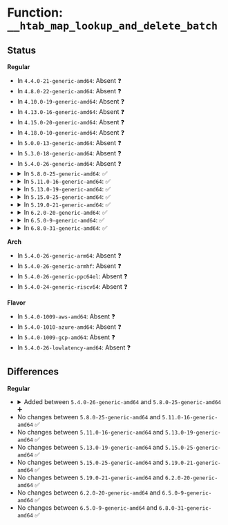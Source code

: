 # Function: <code>__htab_map_lookup_and_delete_batch</code>

## Status
<b>Regular</b>
<ul>
<li>
In <code>4.4.0-21-generic-amd64</code>: Absent ❓
</li>
<li>
In <code>4.8.0-22-generic-amd64</code>: Absent ❓
</li>
<li>
In <code>4.10.0-19-generic-amd64</code>: Absent ❓
</li>
<li>
In <code>4.13.0-16-generic-amd64</code>: Absent ❓
</li>
<li>
In <code>4.15.0-20-generic-amd64</code>: Absent ❓
</li>
<li>
In <code>4.18.0-10-generic-amd64</code>: Absent ❓
</li>
<li>
In <code>5.0.0-13-generic-amd64</code>: Absent ❓
</li>
<li>
In <code>5.3.0-18-generic-amd64</code>: Absent ❓
</li>
<li>
In <code>5.4.0-26-generic-amd64</code>: Absent ❓
</li>
<li>
<details>
<summary>In <code>5.8.0-25-generic-amd64</code>: ✅</summary>

```c
int __htab_map_lookup_and_delete_batch(struct bpf_map * map, const union bpf_attr * attr, union bpf_attr * uattr, bool do_delete, bool is_lru_map, bool is_percpu)
```

```json
{
  "name": "__htab_map_lookup_and_delete_batch",
  "collision_type": "Unique Static",
  "inline_type": "No",
  "funcs": [
    {
      "addr": 18446744071581042464,
      "name": "__htab_map_lookup_and_delete_batch",
      "external": false,
      "loc": "kernel/bpf/hashtab.c:1342",
      "file": "kernel/bpf/hashtab.c",
      "inline": "seen, unknown",
      "caller_inline": [],
      "caller_func": [
        "kernel/bpf/hashtab.c:htab_lru_map_lookup_and_delete_batch",
        "kernel/bpf/hashtab.c:htab_lru_map_lookup_batch",
        "kernel/bpf/hashtab.c:htab_lru_percpu_map_lookup_and_delete_batch",
        "kernel/bpf/hashtab.c:htab_lru_percpu_map_lookup_batch",
        "kernel/bpf/hashtab.c:htab_map_lookup_and_delete_batch",
        "kernel/bpf/hashtab.c:htab_map_lookup_batch",
        "kernel/bpf/hashtab.c:htab_percpu_map_lookup_and_delete_batch",
        "kernel/bpf/hashtab.c:htab_percpu_map_lookup_batch"
      ]
    }
  ],
  "symbols": [
    {
      "addr": 18446744071581042464,
      "name": "__htab_map_lookup_and_delete_batch",
      "section": ".text",
      "bind": "STB_LOCAL",
      "size": 1880
    }
  ]
}
```
</details>
</li>
<li>
<details>
<summary>In <code>5.11.0-16-generic-amd64</code>: ✅</summary>

```c
int __htab_map_lookup_and_delete_batch(struct bpf_map * map, const union bpf_attr * attr, union bpf_attr * uattr, bool do_delete, bool is_lru_map, bool is_percpu)
```

```json
{
  "name": "__htab_map_lookup_and_delete_batch",
  "collision_type": "Unique Static",
  "inline_type": "No",
  "funcs": [
    {
      "addr": 18446744071581051408,
      "name": "__htab_map_lookup_and_delete_batch",
      "external": false,
      "loc": "kernel/bpf/hashtab.c:1405",
      "file": "kernel/bpf/hashtab.c",
      "inline": "seen, unknown",
      "caller_inline": [],
      "caller_func": [
        "kernel/bpf/hashtab.c:htab_lru_map_lookup_and_delete_batch",
        "kernel/bpf/hashtab.c:htab_lru_map_lookup_batch",
        "kernel/bpf/hashtab.c:htab_lru_percpu_map_lookup_and_delete_batch",
        "kernel/bpf/hashtab.c:htab_lru_percpu_map_lookup_batch",
        "kernel/bpf/hashtab.c:htab_map_lookup_and_delete_batch",
        "kernel/bpf/hashtab.c:htab_map_lookup_batch",
        "kernel/bpf/hashtab.c:htab_percpu_map_lookup_and_delete_batch",
        "kernel/bpf/hashtab.c:htab_percpu_map_lookup_batch"
      ]
    }
  ],
  "symbols": [
    {
      "addr": 18446744071581051408,
      "name": "__htab_map_lookup_and_delete_batch",
      "section": ".text",
      "bind": "STB_LOCAL",
      "size": 2112
    }
  ]
}
```
</details>
</li>
<li>
<details>
<summary>In <code>5.13.0-19-generic-amd64</code>: ✅</summary>

```c
int __htab_map_lookup_and_delete_batch(struct bpf_map * map, const union bpf_attr * attr, union bpf_attr * uattr, bool do_delete, bool is_lru_map, bool is_percpu)
```

```json
{
  "name": "__htab_map_lookup_and_delete_batch",
  "collision_type": "Unique Static",
  "inline_type": "No",
  "funcs": [
    {
      "addr": 18446744071581066912,
      "name": "__htab_map_lookup_and_delete_batch",
      "external": false,
      "loc": "kernel/bpf/hashtab.c:1405",
      "file": "kernel/bpf/hashtab.c",
      "inline": "seen, unknown",
      "caller_inline": [],
      "caller_func": [
        "kernel/bpf/hashtab.c:htab_lru_map_lookup_and_delete_batch",
        "kernel/bpf/hashtab.c:htab_lru_map_lookup_batch",
        "kernel/bpf/hashtab.c:htab_lru_percpu_map_lookup_and_delete_batch",
        "kernel/bpf/hashtab.c:htab_lru_percpu_map_lookup_batch",
        "kernel/bpf/hashtab.c:htab_map_lookup_and_delete_batch",
        "kernel/bpf/hashtab.c:htab_map_lookup_batch",
        "kernel/bpf/hashtab.c:htab_percpu_map_lookup_and_delete_batch",
        "kernel/bpf/hashtab.c:htab_percpu_map_lookup_batch"
      ]
    }
  ],
  "symbols": [
    {
      "addr": 18446744071581066912,
      "name": "__htab_map_lookup_and_delete_batch",
      "section": ".text",
      "bind": "STB_LOCAL",
      "size": 2118
    }
  ]
}
```
</details>
</li>
<li>
<details>
<summary>In <code>5.15.0-25-generic-amd64</code>: ✅</summary>

```c
int __htab_map_lookup_and_delete_batch(struct bpf_map * map, const union bpf_attr * attr, union bpf_attr * uattr, bool do_delete, bool is_lru_map, bool is_percpu)
```

```json
{
  "name": "__htab_map_lookup_and_delete_batch",
  "collision_type": "Unique Static",
  "inline_type": "No",
  "funcs": [
    {
      "addr": 18446744071581289616,
      "name": "__htab_map_lookup_and_delete_batch",
      "external": false,
      "loc": "kernel/bpf/hashtab.c:1585",
      "file": "kernel/bpf/hashtab.c",
      "inline": "seen, unknown",
      "caller_inline": [],
      "caller_func": [
        "kernel/bpf/hashtab.c:htab_lru_map_lookup_and_delete_batch",
        "kernel/bpf/hashtab.c:htab_lru_map_lookup_batch",
        "kernel/bpf/hashtab.c:htab_lru_percpu_map_lookup_and_delete_batch",
        "kernel/bpf/hashtab.c:htab_lru_percpu_map_lookup_batch",
        "kernel/bpf/hashtab.c:htab_map_lookup_and_delete_batch",
        "kernel/bpf/hashtab.c:htab_map_lookup_batch",
        "kernel/bpf/hashtab.c:htab_percpu_map_lookup_and_delete_batch",
        "kernel/bpf/hashtab.c:htab_percpu_map_lookup_batch"
      ]
    }
  ],
  "symbols": [
    {
      "addr": 18446744071581289616,
      "name": "__htab_map_lookup_and_delete_batch",
      "section": ".text",
      "bind": "STB_LOCAL",
      "size": 2184
    }
  ]
}
```
</details>
</li>
<li>
<details>
<summary>In <code>5.19.0-21-generic-amd64</code>: ✅</summary>

```c
int __htab_map_lookup_and_delete_batch(struct bpf_map * map, const union bpf_attr * attr, union bpf_attr * uattr, bool do_delete, bool is_lru_map, bool is_percpu)
```

```json
{
  "name": "__htab_map_lookup_and_delete_batch",
  "collision_type": "Unique Static",
  "inline_type": "No",
  "funcs": [
    {
      "addr": 18446744071581589184,
      "name": "__htab_map_lookup_and_delete_batch",
      "external": false,
      "loc": "kernel/bpf/hashtab.c:1614",
      "file": "kernel/bpf/hashtab.c",
      "inline": "seen, unknown",
      "caller_inline": [],
      "caller_func": [
        "kernel/bpf/hashtab.c:htab_lru_map_lookup_and_delete_batch",
        "kernel/bpf/hashtab.c:htab_lru_map_lookup_batch",
        "kernel/bpf/hashtab.c:htab_lru_percpu_map_lookup_and_delete_batch",
        "kernel/bpf/hashtab.c:htab_lru_percpu_map_lookup_batch",
        "kernel/bpf/hashtab.c:htab_map_lookup_and_delete_batch",
        "kernel/bpf/hashtab.c:htab_map_lookup_batch",
        "kernel/bpf/hashtab.c:htab_percpu_map_lookup_and_delete_batch",
        "kernel/bpf/hashtab.c:htab_percpu_map_lookup_batch"
      ]
    }
  ],
  "symbols": [
    {
      "addr": 18446744071581589184,
      "name": "__htab_map_lookup_and_delete_batch",
      "section": ".text",
      "bind": "STB_LOCAL",
      "size": 2447
    }
  ]
}
```
</details>
</li>
<li>
<details>
<summary>In <code>6.2.0-20-generic-amd64</code>: ✅</summary>

```c
int __htab_map_lookup_and_delete_batch(struct bpf_map * map, const union bpf_attr * attr, union bpf_attr * uattr, bool do_delete, bool is_lru_map, bool is_percpu)
```

```json
{
  "name": "__htab_map_lookup_and_delete_batch",
  "collision_type": "Unique Static",
  "inline_type": "No",
  "funcs": [
    {
      "addr": 18446744071581973264,
      "name": "__htab_map_lookup_and_delete_batch",
      "external": false,
      "loc": "kernel/bpf/hashtab.c:1641",
      "file": "kernel/bpf/hashtab.c",
      "inline": "seen, unknown",
      "caller_inline": [],
      "caller_func": [
        "kernel/bpf/hashtab.c:htab_lru_map_lookup_and_delete_batch",
        "kernel/bpf/hashtab.c:htab_lru_map_lookup_batch",
        "kernel/bpf/hashtab.c:htab_lru_percpu_map_lookup_and_delete_batch",
        "kernel/bpf/hashtab.c:htab_lru_percpu_map_lookup_batch",
        "kernel/bpf/hashtab.c:htab_map_lookup_and_delete_batch",
        "kernel/bpf/hashtab.c:htab_map_lookup_batch",
        "kernel/bpf/hashtab.c:htab_percpu_map_lookup_and_delete_batch",
        "kernel/bpf/hashtab.c:htab_percpu_map_lookup_batch"
      ]
    }
  ],
  "symbols": [
    {
      "addr": 18446744071581973264,
      "name": "__htab_map_lookup_and_delete_batch",
      "section": ".text",
      "bind": "STB_LOCAL",
      "size": 2759
    }
  ]
}
```
</details>
</li>
<li>
<details>
<summary>In <code>6.5.0-9-generic-amd64</code>: ✅</summary>

```c
int __htab_map_lookup_and_delete_batch(struct bpf_map * map, const union bpf_attr * attr, union bpf_attr * uattr, bool do_delete, bool is_lru_map, bool is_percpu)
```

```json
{
  "name": "__htab_map_lookup_and_delete_batch",
  "collision_type": "Unique Static",
  "inline_type": "No",
  "funcs": [
    {
      "addr": 18446744071582163904,
      "name": "__htab_map_lookup_and_delete_batch",
      "external": false,
      "loc": "kernel/bpf/hashtab.c:1654",
      "file": "kernel/bpf/hashtab.c",
      "inline": "seen, unknown",
      "caller_inline": [],
      "caller_func": [
        "kernel/bpf/hashtab.c:htab_lru_map_lookup_and_delete_batch",
        "kernel/bpf/hashtab.c:htab_lru_map_lookup_batch",
        "kernel/bpf/hashtab.c:htab_lru_percpu_map_lookup_and_delete_batch",
        "kernel/bpf/hashtab.c:htab_lru_percpu_map_lookup_batch",
        "kernel/bpf/hashtab.c:htab_map_lookup_and_delete_batch",
        "kernel/bpf/hashtab.c:htab_map_lookup_batch",
        "kernel/bpf/hashtab.c:htab_percpu_map_lookup_and_delete_batch",
        "kernel/bpf/hashtab.c:htab_percpu_map_lookup_batch"
      ]
    }
  ],
  "symbols": [
    {
      "addr": 18446744071582163904,
      "name": "__htab_map_lookup_and_delete_batch",
      "section": ".text",
      "bind": "STB_LOCAL",
      "size": 3487
    }
  ]
}
```
</details>
</li>
<li>
<details>
<summary>In <code>6.8.0-31-generic-amd64</code>: ✅</summary>

```c
int __htab_map_lookup_and_delete_batch(struct bpf_map * map, const union bpf_attr * attr, union bpf_attr * uattr, bool do_delete, bool is_lru_map, bool is_percpu)
```

```json
{
  "name": "__htab_map_lookup_and_delete_batch",
  "collision_type": "Unique Static",
  "inline_type": "No",
  "funcs": [
    {
      "addr": 18446744071582312592,
      "name": "__htab_map_lookup_and_delete_batch",
      "external": false,
      "loc": "kernel/bpf/hashtab.c:1676",
      "file": "kernel/bpf/hashtab.c",
      "inline": "seen, unknown",
      "caller_inline": [],
      "caller_func": [
        "kernel/bpf/hashtab.c:htab_lru_map_lookup_and_delete_batch",
        "kernel/bpf/hashtab.c:htab_lru_map_lookup_batch",
        "kernel/bpf/hashtab.c:htab_lru_percpu_map_lookup_and_delete_batch",
        "kernel/bpf/hashtab.c:htab_lru_percpu_map_lookup_batch",
        "kernel/bpf/hashtab.c:htab_map_lookup_and_delete_batch",
        "kernel/bpf/hashtab.c:htab_map_lookup_batch",
        "kernel/bpf/hashtab.c:htab_percpu_map_lookup_and_delete_batch",
        "kernel/bpf/hashtab.c:htab_percpu_map_lookup_batch"
      ]
    }
  ],
  "symbols": [
    {
      "addr": 18446744071582312592,
      "name": "__htab_map_lookup_and_delete_batch",
      "section": ".text",
      "bind": "STB_LOCAL",
      "size": 3443
    }
  ]
}
```
</details>
</li>
</ul>
<b>Arch</b>
<ul>
<li>
In <code>5.4.0-26-generic-arm64</code>: Absent ❓
</li>
<li>
In <code>5.4.0-26-generic-armhf</code>: Absent ❓
</li>
<li>
In <code>5.4.0-26-generic-ppc64el</code>: Absent ❓
</li>
<li>
In <code>5.4.0-24-generic-riscv64</code>: Absent ❓
</li>
</ul>
<b>Flavor</b>
<ul>
<li>
In <code>5.4.0-1009-aws-amd64</code>: Absent ❓
</li>
<li>
In <code>5.4.0-1010-azure-amd64</code>: Absent ❓
</li>
<li>
In <code>5.4.0-1009-gcp-amd64</code>: Absent ❓
</li>
<li>
In <code>5.4.0-26-lowlatency-amd64</code>: Absent ❓
</li>
</ul>

## Differences
<b>Regular</b>
<ul>
<li>
<details>
<summary>Added between <code>5.4.0-26-generic-amd64</code> and <code>5.8.0-25-generic-amd64</code> ➕</summary>

```c
int __htab_map_lookup_and_delete_batch(struct bpf_map * map, const union bpf_attr * attr, union bpf_attr * uattr, bool do_delete, bool is_lru_map, bool is_percpu)
```
</details>
</li>
<li>
No changes between <code>5.8.0-25-generic-amd64</code> and <code>5.11.0-16-generic-amd64</code> ✅
</li>
<li>
No changes between <code>5.11.0-16-generic-amd64</code> and <code>5.13.0-19-generic-amd64</code> ✅
</li>
<li>
No changes between <code>5.13.0-19-generic-amd64</code> and <code>5.15.0-25-generic-amd64</code> ✅
</li>
<li>
No changes between <code>5.15.0-25-generic-amd64</code> and <code>5.19.0-21-generic-amd64</code> ✅
</li>
<li>
No changes between <code>5.19.0-21-generic-amd64</code> and <code>6.2.0-20-generic-amd64</code> ✅
</li>
<li>
No changes between <code>6.2.0-20-generic-amd64</code> and <code>6.5.0-9-generic-amd64</code> ✅
</li>
<li>
No changes between <code>6.5.0-9-generic-amd64</code> and <code>6.8.0-31-generic-amd64</code> ✅
</li>
</ul>
